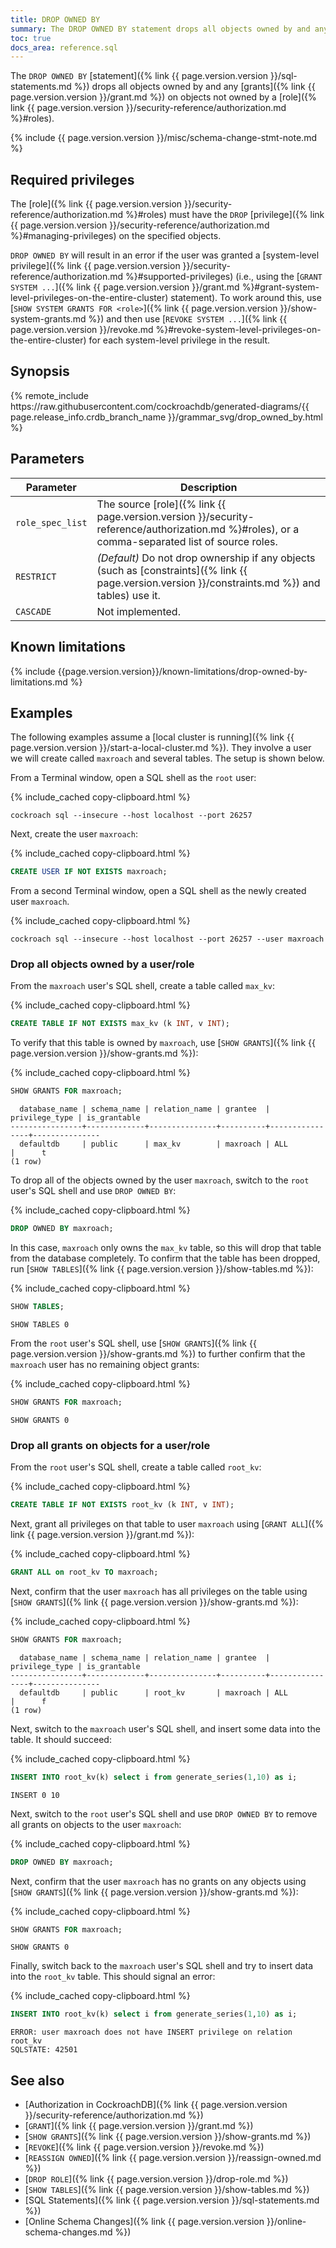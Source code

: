 ```yaml
---
title: DROP OWNED BY
summary: The DROP OWNED BY statement drops all objects owned by and any grants on objects not owned by a role.
toc: true
docs_area: reference.sql
---
```


The `DROP OWNED BY` [statement]({% link {{ page.version.version }}/sql-statements.md %}) drops all objects owned by and any [grants]({% link {{ page.version.version }}/grant.md %}) on objects not owned by a [role]({% link {{ page.version.version }}/security-reference/authorization.md %}#roles).

{% include {{ page.version.version }}/misc/schema-change-stmt-note.md %}

## Required privileges

The [role]({% link {{ page.version.version }}/security-reference/authorization.md %}#roles) must have the `DROP` [privilege]({% link {{ page.version.version }}/security-reference/authorization.md %}#managing-privileges) on the specified objects.

`DROP OWNED BY` will result in an error if the user was granted a [system-level privilege]({% link {{ page.version.version }}/security-reference/authorization.md %}#supported-privileges) (i.e., using the [`GRANT SYSTEM ...`]({% link {{ page.version.version }}/grant.md %}#grant-system-level-privileges-on-the-entire-cluster) statement). To work around this, use [`SHOW SYSTEM GRANTS FOR <role>`]({% link {{ page.version.version }}/show-system-grants.md %}) and then use [`REVOKE SYSTEM ...`]({% link {{ page.version.version }}/revoke.md %}#revoke-system-level-privileges-on-the-entire-cluster) for each system-level privilege in the result.

## Synopsis

<div>{% remote_include https://raw.githubusercontent.com/cockroachdb/generated-diagrams/{{ page.release_info.crdb_branch_name }}/grammar_svg/drop_owned_by.html %}</div>

## Parameters

 Parameter | Description
-----------|------------
`role_spec_list` | The source [role]({% link {{ page.version.version }}/security-reference/authorization.md %}#roles), or a comma-separated list of source roles.
`RESTRICT` | _(Default)_ Do not drop ownership if any objects (such as [constraints]({% link {{ page.version.version }}/constraints.md %}) and tables) use it.
`CASCADE` | Not implemented.

## Known limitations

{% include {{page.version.version}}/known-limitations/drop-owned-by-limitations.md %}

## Examples

The following examples assume a [local cluster is running]({% link {{ page.version.version }}/start-a-local-cluster.md %}). They involve a user we will create called `maxroach` and several tables. The setup is shown below.

From a Terminal window, open a SQL shell as the `root` user:

{% include_cached copy-clipboard.html %}
~~~ shell
cockroach sql --insecure --host localhost --port 26257
~~~

Next, create the user `maxroach`:

{% include_cached copy-clipboard.html %}
~~~ sql
CREATE USER IF NOT EXISTS maxroach;
~~~

From a second Terminal window, open a SQL shell as the newly created user `maxroach`.

{% include_cached copy-clipboard.html %}
~~~ shell
cockroach sql --insecure --host localhost --port 26257 --user maxroach
~~~

### Drop all objects owned by a user/role

From the `maxroach` user's SQL shell, create a table called `max_kv`:

{% include_cached copy-clipboard.html %}
~~~ sql
CREATE TABLE IF NOT EXISTS max_kv (k INT, v INT);
~~~

To verify that this table is owned by `maxroach`, use [`SHOW GRANTS`]({% link {{ page.version.version }}/show-grants.md %}):

{% include_cached copy-clipboard.html %}
~~~ sql
SHOW GRANTS FOR maxroach;
~~~

~~~
  database_name | schema_name | relation_name | grantee  | privilege_type | is_grantable
----------------+-------------+---------------+----------+----------------+---------------
  defaultdb     | public      | max_kv        | maxroach | ALL            |      t
(1 row)
~~~

To drop all of the objects owned by the user `maxroach`, switch to the `root` user's SQL shell and use `DROP OWNED BY`:

{% include_cached copy-clipboard.html %}
~~~ sql
DROP OWNED BY maxroach;
~~~

In this case, `maxroach` only owns the `max_kv` table, so this will drop that table from the database completely. To confirm that the table has been dropped, run [`SHOW TABLES`]({% link {{ page.version.version }}/show-tables.md %}):

{% include_cached copy-clipboard.html %}
~~~ sql
SHOW TABLES;
~~~

~~~
SHOW TABLES 0
~~~

From the `root` user's SQL shell, use [`SHOW GRANTS`]({% link {{ page.version.version }}/show-grants.md %}) to further confirm that the `maxroach` user has no remaining object grants:

{% include_cached copy-clipboard.html %}
~~~ sql
SHOW GRANTS FOR maxroach;
~~~

~~~
SHOW GRANTS 0
~~~

### Drop all grants on objects for a user/role

From the `root` user's SQL shell, create a table called `root_kv`:

{% include_cached copy-clipboard.html %}
~~~ sql
CREATE TABLE IF NOT EXISTS root_kv (k INT, v INT);
~~~

Next, grant all privileges on that table to user `maxroach` using [`GRANT ALL`]({% link {{ page.version.version }}/grant.md %}):

{% include_cached copy-clipboard.html %}
~~~ sql
GRANT ALL on root_kv TO maxroach;
~~~

Next, confirm that the user `maxroach` has all privileges on the table using [`SHOW GRANTS`]({% link {{ page.version.version }}/show-grants.md %}):

{% include_cached copy-clipboard.html %}
~~~ sql
SHOW GRANTS FOR maxroach;
~~~

~~~
  database_name | schema_name | relation_name | grantee  | privilege_type | is_grantable
----------------+-------------+---------------+----------+----------------+---------------
  defaultdb     | public      | root_kv       | maxroach | ALL            |      f
(1 row)
~~~

Next, switch to the `maxroach` user's SQL shell, and insert some data into the table. It should succeed:

{% include_cached copy-clipboard.html %}
~~~ sql
INSERT INTO root_kv(k) select i from generate_series(1,10) as i;
~~~

~~~
INSERT 0 10
~~~

Next, switch to the `root` user's SQL shell and use `DROP OWNED BY` to remove all grants on objects to the user `maxroach`:

{% include_cached copy-clipboard.html %}
~~~ sql
DROP OWNED BY maxroach;
~~~

Next, confirm that the user `maxroach` has no grants on any objects using [`SHOW GRANTS`]({% link {{ page.version.version }}/show-grants.md %}):

{% include_cached copy-clipboard.html %}
~~~ sql
SHOW GRANTS FOR maxroach;
~~~

~~~
SHOW GRANTS 0
~~~

Finally, switch back to the `maxroach` user's SQL shell and try to insert data into the `root_kv` table. This should signal an error:

{% include_cached copy-clipboard.html %}
~~~ sql
INSERT INTO root_kv(k) select i from generate_series(1,10) as i;
~~~

~~~
ERROR: user maxroach does not have INSERT privilege on relation root_kv
SQLSTATE: 42501
~~~

## See also

- [Authorization in CockroachDB]({% link {{ page.version.version }}/security-reference/authorization.md %})
- [`GRANT`]({% link {{ page.version.version }}/grant.md %})
- [`SHOW GRANTS`]({% link {{ page.version.version }}/show-grants.md %})
- [`REVOKE`]({% link {{ page.version.version }}/revoke.md %})
- [`REASSIGN OWNED`]({% link {{ page.version.version }}/reassign-owned.md %})
- [`DROP ROLE`]({% link {{ page.version.version }}/drop-role.md %})
- [`SHOW TABLES`]({% link {{ page.version.version }}/show-tables.md %})
- [SQL Statements]({% link {{ page.version.version }}/sql-statements.md %})
- [Online Schema Changes]({% link {{ page.version.version }}/online-schema-changes.md %})
